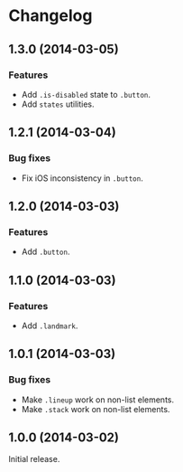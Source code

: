 # Changelog

## 1.3.0 (2014-03-05)

### Features

- Add `.is-disabled` state to `.button`.
- Add `states` utilities.

## 1.2.1 (2014-03-04)

### Bug fixes

- Fix iOS inconsistency in `.button`.

## 1.2.0 (2014-03-03)

### Features

- Add `.button`.

## 1.1.0 (2014-03-03)

### Features

- Add `.landmark`.

## 1.0.1 (2014-03-03)

### Bug fixes

- Make `.lineup` work on non-list elements.
- Make `.stack` work on non-list elements.

## 1.0.0 (2014-03-02)

Initial release.
